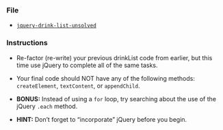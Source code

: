 ### File

* [`jquery-drink-list-unsolved`](Unsolved/jquery-drinklist-unsolved.html)

### Instructions

* Re-factor (re-write) your previous drinkList code from earlier, but this time use jQuery to complete all of the same tasks.

* Your final code should NOT have any of the following methods: `createElement`, `textContent`, or `appendChild`.

* **BONUS:** Instead of using a `for` loop, try searching about the use of the jQuery `.each` method.

* **HINT:** Don’t forget to “incorporate” jQuery before you begin.


